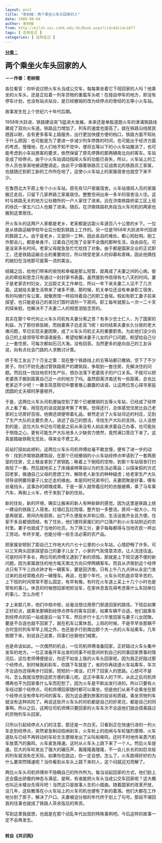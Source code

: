 ```yaml
---
layout: post
title: "老树根：两个乘坐火车头回家的人"
date: 1989-06-04
author: 老树根
from: http://mjlsh.usc.cuhk.edu.hk/Book.aspx?cid=4&tid=1677
tags: [ 这样走过 ]
categories: [ 这样走过 ]
---
```


<div style="margin: 15px 10px 10px 0px;">
 <div>
  <span id="ctl00_ContentPlaceHolder1_chapter1_SubjectLabel" style="font-weight:bold;text-decoration:underline;">
   分类：
  </span>
 </div>
 <p>
  <strong>
   <font size="5">
    两个乘坐火车头回家的人
   </font>
  </strong>
 </p>
 <p>
  <strong>
   －－作者：老树根
  </strong>
 </p>
 <p>
  各位看官：你听说过把火车头当成公交车，每每乘坐着它下班回家的人吗？他乘坐的火车头，还是正拉着一列车货物的重载车头呢！在擅自停车的地方，即没有停车计划，也没有站点站台，是已经撤销的改为经停点的曾经的五等小火车站。
 </p>
 <p>
  故事发生在上个世纪六十年代后期。
 </p>
 <p>
  1958年大跃进，铁路建设突飞猛进大发展。本来还是单股道跑火车的津浦铁路线建成了双向火车道。铁路运力增加了，列车的速度也提高了。就在铁路沿线居民翘首以盼，会有更多客车上路服务，出行更加快捷方便的档口，铁路方面不知处于什么原因：也可能是为了更进一步减少列车停靠的时间，也可能出于经济方面的考虑，慢慢地，在人们地不知不觉中，便将五等以下的小火车站撤消了，也可能考虑到小车站旅客的要求，依然保留了原先停靠的那两辆南北向的客车。车站变成了经停点。由于小火车站调动指挥火车的功能已丧失，所以，火车站上的工作人员也渐渐地被调整调走。由此不少跟着铁路员工征战南北的铁路员工家属，也就随迁到职工新的工作所在地了。这使小火车站上的家属宿舍也就空下来不少。
 </p>
 <p>
  在鲁西北大平原上有个小火车站，原先有12户家属宿舍。火车站值班人员的家属搬迁走后，只留下几家养路工家属居住。整整空闲出来一多半的宿舍没人住。这时与铁路无关的地方公社粮所的一户人家住了进来。远在济南铁路桥梁工区上班的徐氏一家五六口人也搬了进来。随后，在济南铁路机务段当火车司机的两家也搬到这里居住。
 </p>
 <p>
  开火车头的这两户人家都是老乡，老家都是远距火车道百八十公里的乡下。一位是从铁路运输学校毕业后分配到铁路上工作的。另一位是1958年大跃进年代招进的鉄路工人。由于是老乡，又是同一工种，因此各自的难处，都心知肚明。刚工作那会儿，都是单身汗，过着自己吃饱了全家不会饿的那种生活，自由自在。可是没呆多长时间。老家父母就急急忙忙给找了对象。由于都是国家企业的正式职工，还是铁路运输企业的重要岗位，所以特受老家人的仰慕和青睐。因此他俩找的媳妇在当地那可是第一流的美女。
 </p>
 <p>
  结婚之后，给他们带来的愉悦和幸福是那么短暂，距离成了夫妻之间的心病。彼此的牵挂和思念只有通过一封封家书表露。虽然接到书信得有七八天的时间。妻子是老家农村妇女，又远距丈夫工作单位，所以一年下来夫妻二人见不了几次面。这就给夫妻生活带来了诸多不便。那时候，机关单位还没有单身职工宿舍，有的叫做行车公寓，就像旅馆一样招待着自己的职工食宿。假如有职工妻子前来探望，也只能是自己的弟兄们暂时调剂一下房间。职工每年就那么一次一二十天的探亲假，也解决不了夫妻二人的相思泪惦念苦的。
 </p>
 <p>
  其实在那个年代何止火车头司机有夫妻分离之苦？有多少志士仁人，为了国家的利益，为了那份铁饭碗，而抛妻离子远走高飞呢！如何结束夫妻长久分居的老大难问题，早日实现夫妻团聚，成了火车头司机丈夫的重要职责。为此他们没少向自己的上级领导写申请递报告，希望给解决妻子儿女的户口问题，盼望给自己分上一套住房。可每次都如石沉大海，没有回音。当然更多的是向自己的工友诉说，向有点社会门路的人求教讨计策。
 </p>
 <p>
  终于有工友出了个万全之策：现在整个铁路线上的五等站都已撤销，空下了不少房子。你们不妨先通过管铁路房产的建筑段，争取到一套住房，先解决住的问题。然后找一找驻地农村生产队，想办法落下老婆孩子的户口关系。不就可以把老婆孩子搬到距离自己近一点的地方了吗。虽然距离济南还有一些距离，总也比老家近不少吧！一番言简意赅切中要害推心置腹的话语，让这两位苦心探寻家庭团圆的丈夫顿时茅塞顿开。
 </p>
 <p>
  于是，这两位火车头司机便抽空到了那个已被撤销的五等火车站，已经成了经停点上看了看，用现在的话说就是考察了考察。觉得还行，总体感觉住房比自己老家的土坯房好百倍。他俩还顺便带着礼品，冒然走访了火车站邻近的村庄，见到了生产大队的主要负责人。讲述了自己的想法，寻找生产大队的支持。让人没想到的是，这位大队书记也可能是之前从来没有人如此来求着自己办事，也可能处于恻隐之心，更有可能生产大队地多人少缺劳力使然，竟然满口答应下来了。这真是踏破铁鞋无觅处，得来全不费工夫。
 </p>
 <p>
  前站打探如此顺利，这两位火车头司机师傅丝毫不敢怠慢，便有了进一步的动作：找到济南铁路建筑段，在那个已经撤销的小火车站经停点申请到了一套两居室的住房，交上租金拿到了房钥匙；瞅着上下倒班的空隙，到那个车站宿舍打扫收拾了一番。然后就地买上了床铺桌椅等自以为的生活必需品；以探亲假的方式回老家，做通自己父母的思想工作，解除老人新生的种种疑虑；给老家生产大队领导说明要将妻子儿女迁走的缘由。本是同村兄弟爷们，夫妻团聚是好事，哪有丝毫挡头，这事办的顺理成章。于是一家人就带着应时的衣服被褥，乘了马车乘汽车，再倒上火车，终于来到了新的住处。
 </p>
 <p>
  新的住处，新的环境，确实让搬来的新人有种新鲜的感觉。因为这里是铁路上统一建设的铁路工人宿舍。红墙红瓦红院墙，整齐划一多整洁。房间一般大小，均是两居室，房间内有厨房。出门不久便是水井和公厕，生活设施齐全且方便。住家不多且都很团结，有了住处，他们便将家属们的户口落户到小火车站附近的农村里。妻子也就成了当地的社员。为了挣工分，妻子每每都得与当地农民一样出工劳动。年终岁尾，也能分得一些生活必需的农产品。
 </p>
 <p>
  把家属安顿到了距自己工作地大约六七十公里的小火车站，心情舒畅了许多。可以三天两头回家探望自己的妻子儿女了，小家的气氛情意浓浓，让人流连往返。可是时间不多长，两位司机师傅又遇到了新的烦恼，那就是上下班交通不便的新问题。因为家属居住的地方每天南北方向只停两辆客车。而且从济南到这个经停点只有下午三四点钟才有一辆客车，要是回济南，只有上午八九点钟从永定门发过来的且经常晚点的一辆慢车。再说，在那个年代，火车头司机是非常辛苦的，上下班的时间常常不那么固定，有早有晚，有时在火车道上呆上十几个小时也是常有的事儿。休息的时候想回家吧却没车，在家休息首先得考虑乘什么车回单位的事儿，怎么办呢？
 </p>
 <p>
  才上来那几年，他们中规中矩，丝毫没想过用旁门邪道回家的路径。下班后如果正好赶点，就乘坐那辆到经停点停车的客车回家，如果车辆不合适，他们就乘车到经停点的前一站或是后一站下车，然后步行十五六华里回家与妻子儿女团聚。要是不合适也就不回家了，就在机车公寓休息。上班的时候，不是早早坐那辆不合时宜的列车早早上班之外，也还是步行到南边那个大一点的火车站乘车。几年倒蹬下来，别说自己说累，同事们也替他们喊累。
 </p>
 <p>
  也是命该如此。一次偶然的机会，一位司机师傅准备回家，正好路过火车头集中发车的地方。一位正准备开车出发的同事不经意间听到自己的同事回家费事的情况后，这位老师傅便提议，你还不如坐上我的火车头回家呢。因为我正好路过那个经停点。到时候我刹刹车，你跳下车就是了，省的你再绕道火车站乘车，车次不合适你还得再步行回家。短短的一席话，打开了回家人的思路。心想可不是吗，怎么我就没想到这麽方便的事儿呢。这正中乘车人的下怀。从此之后司机师傅再也不为回家乘什么车而犯愁了。因为火车是不断出发行进的。所以只要有火车经过那个经停点，司机师傅回家随时都可以乘坐。但是他们从来不会乘坐在那个经停点没有停车时间的客车，因为这会遭到旅客的投诉和质疑。乘坐货物列车就没有这种风险了。再说这些开火车头的司机都是自己的好弟兄，都是自己的同事啊。所以之后，这两位司机师傅只要回家的火车车次不合适他们就会搭乘路过的货物列车头回家。
 </p>
 <p>
  只所以引起经停点人们的注意，那还是一次白天。只看到正在快速行进的一列火车走到经停点，突然紧急制动抱闸刹车，火车轮上的抱闸与车轮强烈摩擦、火车道轨与已经不再转动的车轮生生摩擦发出了尖叫和嘶鸣，还时不时地传来蒸汽机车放蒸汽的轰鸣，火车紧急降速。这时从火车头上跳下来了一个人。然后火车提速。巨大的车轮发出了强大的碾压声，轰隆隆轰隆隆，不一会儿长长的如巨龙般的列车就消失在天际。如果你在路边，你一定会想，怎么了，火车跑得好好的为什么要突然降速呢？当你看到从车头上跳下来的人，这个闷就迎刃而解了。
 </p>
 <p>
  两位火车头司机师傅并不隐瞒自己的所作所为。每当谈起回家的方式，他们脸上还会露出骄傲的神态与满足。是啊，有谁能把火车头当成公交车回家呢？这大概也叫近水楼台先得月吧！当然这只是故事人生的小插曲。随着国家的改革开放，没几年，这些散落在小火车站上的火车司机也便有了新的着落。他们大都在工作地分到了房子，解决了户口。夫妻被迫分居的年代终于划上了句号。那段不堪回首的往事也就成了铁路人茶余饭后的笑资。
 </p>
 <p>
  写到这里我就想，也就是在那个动乱年代出现的特殊事例吧。今后这样的故事一定不会再发生。
 </p>
 <p>
  <br/>
  <strong>
   转自《共识网》
  </strong>
 </p>
</div>

